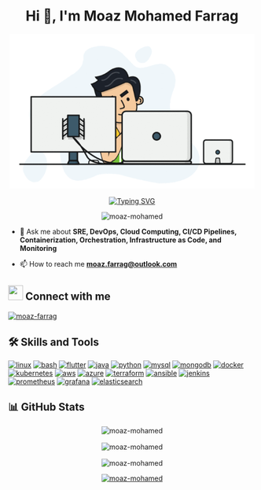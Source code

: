 <h1  align="center">Hi 👋, I'm Moaz Mohamed Farrag</h1>

<p align="center">
<img src="./assets/coding.gif" alt="moaz-mohamed" width=500>
</p>

<p align="center">
<a href="https://git.io/typing-svg"><img src="https://readme-typing-svg.demolab.com?font=Fira+Code&pause=1000&color=9E4A2C&center=true&vCenter=true&width=435&lines=SRE+%7C+DevOps+Engineer;Cloud+Computing+%7C+CI%2FCD+Pipelines;Containerization+and+Orchestration;Infrastructure+as+Code+%7C+Monitoring" alt="Typing SVG" /></a>
</p>

<p  align="center">  <img  src="https://komarev.com/ghpvc/?username=moaz-mohamed&label=Profile%20views&color=0e75b6&style=plastic"  alt="moaz-mohamed"/>  </p>


- 💬 Ask me about **SRE, DevOps, Cloud Computing, CI/CD Pipelines, Containerization, Orchestration, Infrastructure as Code, and Monitoring**

- 📫 How to reach me **moaz.farrag@outlook.com**

## <img src="https://media.giphy.com/media/iY8CRBdQXODJSCERIr/giphy.gif"  width="30"  height="30"> Connect with me

<p  align="left">
<a  href="https://linkedin.com/in/moaz-farrag"  target="blank"><img  align="center"  src="https://img.shields.io/badge/LinkedIn-%230077B5.svg?logo=linkedin&logoColor=white"  alt="moaz-farrag" /></a>
</p>

## 🛠️ Skills and Tools

<p  align="left">   
<a  href="https://www.linux.org"  target="_blank"  rel="noreferrer">  <img  src="https://skillicons.dev/icons?i=linux"  alt="linux"  width="40"  height="40"/></a>
<a  href="https://www.gnu.org/software/bash/"  target="_blank"  rel="noreferrer">  <img  src="https://skillicons.dev/icons?i=bash"  alt="bash"  width="40"  height="40"/></a>
<a  href="https://git-scm.com"  target="_blank"  rel="noreferrer">  <img  src="https://skillicons.dev/icons?i=git"  alt="flutter"  width="40"  height="40"/></a>
<a  href="https://www.java.com"  target="_blank"  rel="noreferrer">  <img  src="https://skillicons.dev/icons?i=java"  alt="java"  width="40"  height="40"/></a>
<a  href="https://www.python.org"  target="_blank"  rel="noreferrer">  <img  src="https://skillicons.dev/icons?i=python"  alt="python"  width="40"  height="40"/></a>
<a  href="https://www.mysql.com"  target="_blank"  rel="noreferrer">  <img  src="https://skillicons.dev/icons?i=mysql"  alt="mysql"  width="40"  height="40"/></a>
<a  href="https://www.mongodb.com"  target="_blank"  rel="noreferrer">  <img  src="https://skillicons.dev/icons?i=mongodb"  alt="mongodb"  width="40"  height="40"/></a>
<a  href="https://www.docker.com"  target="_blank"  rel="noreferrer">  <img  src="https://skillicons.dev/icons?i=docker"  alt="docker"  width="40"  height="40"/></a>
<a  href="https://kubernetes.io"  target="_blank"  rel="noreferrer">  <img  src="https://skillicons.dev/icons?i=kubernetes"  alt="kubernetes"  width="40"  height="40"/></a>
<a  href="https://aws.amazon.com"  target="_blank"  rel="noreferrer">  <img  src="https://skillicons.dev/icons?i=aws"  alt="aws"  width="40"  height="40"/></a>  
<a  href="https://azure.microsoft.com"  target="_blank"  rel="noreferrer">  <img  src="https://skillicons.dev/icons?i=azure"  alt="azure"  width="40"  height="40"/></a>
<a  href="https://www.terraform.io"  target="_blank"  rel="noreferrer">  <img  src="https://skillicons.dev/icons?i=terraform"  alt="terraform"  width="40"  height="40"/></a>
<a  href="https://www.ansible.com"  target="_blank"  rel="noreferrer">  <img  src="https://skillicons.dev/icons?i=ansible"  alt="ansible"  width="40"  height="40"/></a>
<a  href="https://www.jenkins.io"  target="_blank"  rel="noreferrer">  <img  src="https://skillicons.dev/icons?i=jenkins"  alt="jenkins"  width="40"  height="40"/></a>
<a  href="https://www.prometheus.io"  target="_blank"  rel="noreferrer">  <img  src="https://skillicons.dev/icons?i=prometheus"  alt="prometheus"  width="40"  height="40"/></a>
<a  href="https://grafana.com"  target="_blank"  rel="noreferrer">  <img  src="https://skillicons.dev/icons?i=grafana"  alt="grafana"  width="40"  height="40"/></a>
<a  href="https://www.elastic.co"  target="_blank"  rel="noreferrer">  <img  src="https://skillicons.dev/icons?i=elasticsearch"  alt="elasticsearch"  width="40"  height="40"/></a>
</p>



## 📊 GitHub Stats

<p  align="center"><img  align="center"  src="https://github-readme-stats.vercel.app/api?username=moaz-mohamed&theme=radical&hide_border=true&include_all_commits=false&count_private=true&show_icons=true"  alt="moaz-mohamed"  /></p>

<p  align="center"><img  align="center"  src="https://github-readme-streak-stats.herokuapp.com/?user=moaz-mohamed&theme=radical&hide_border=true"  alt="moaz-mohamed"  /></p>

<p  align="center"><img  align="center"  src="https://github-readme-stats.vercel.app/api/top-langs/?username=moaz-mohamed&langs_count=10&show_icons=true&theme=radical&hide_border=true&include_all_commits=true&count_private=true&layout=compact"  alt="moaz-mohamed"  /></p>

<p  align="center">  <a  href="https://github.com/ryo-ma/github-profile-trophy"><img  src="https://github-profile-trophy.vercel.app/?username=moaz-mohamed&theme=radical"  alt="moaz-mohamed"  /></a>  </p>
